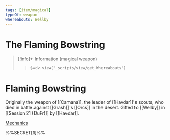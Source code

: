 ```yaml
---
tags: [item/magical]
typeOf: weapon
whereabouts: Wellby
---
```

# The Flaming Bowstring
>[!info]+ Information
> (magical weapon)
>> `$=dv.view("_scripts/view/get_Whereabouts")`


# Flaming Bowstring

Originally the weapon of [[Camana]], the leader of [[Havdar]]'s scouts, who died in battle against [[Grash]]'s [[Orcs]] in the desert. Gifted to [[Wellby]] in [[Session 21 (DuFr)]] by [[Havdar]].

[Mechanics](https://www.dndbeyond.com/magic-items/2984512-flaming-bowstring-shortbow)

%%SECRET[1]%%